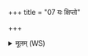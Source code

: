 +++
title = "07 यः क्षिप्तो"

+++
<details><summary>मूलम् (WS)</summary>

यः क्षिप्तो मृत्युनायस्मैर्यो दष्टस्तृष्टदंश्मभिः ।  
अरुन्धति त्वं तस्यासि विषस्य विषदूषणी ॥ ७ ॥
</details>